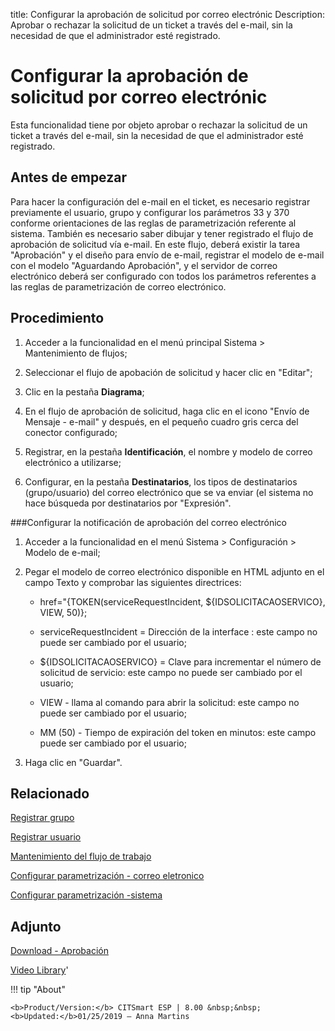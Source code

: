title: Configurar la aprobación de solicitud por correo electrónic
Description: Aprobar o rechazar la solicitud de un ticket a través del e-mail, sin la necesidad de que el administrador esté registrado.
# Configurar la aprobación de solicitud por correo electrónic


Esta funcionalidad tiene por objeto aprobar o rechazar la solicitud de un ticket
a través del e-mail, sin la necesidad de que el administrador esté registrado.

Antes de empezar
--------------------

Para hacer la configuración del e-mail en el ticket, es necesario registrar
previamente el usuario, grupo y configurar los parámetros 33 y 370 conforme
orientaciones de las reglas de parametrización referente al sistema. También es
necesario saber dibujar y tener registrado el flujo de aprobación de solicitud
vía e-mail. En este flujo, deberá existir la tarea "Aprobación" y el diseño para
envío de e-mail, registrar el modelo de e-mail con el modelo "Aguardando
Aprobación", y el servidor de correo electrónico deberá ser configurado con
todos los parámetros referentes a las reglas de parametrización de correo
electrónico.

Procedimiento
-----------------

1.  Acceder a la funcionalidad en el menú principal Sistema \> Mantenimiento de
    flujos;

2.  Seleccionar el flujo de apobación de solicitud y hacer clic en "Editar";

3.  Clic en la pestaña **Diagrama**;

4.  En el flujo de aprobación de solicitud, haga clic en el icono "Envío de Mensaje - e-mail" y después, en el pequeño cuadro gris cerca del conector configurado;

5.  Registrar, en la pestaña **Identificación**, el nombre y modelo de correo
    electrónico a utilizarse;

6.  Configurar, en la pestaña **Destinatarios**, los tipos de destinatarios
    (grupo/usuario) del correo electrónico que se va enviar (el sistema no hace
    búsqueda por destinatarios por "Expresión".

###Configurar la notificación de aprobación del correo electrónico

1.  Acceder a la funcionalidad en el menú Sistema \> Configuración \> Modelo
    de e-mail;

2.  Pegar el modelo de correo electrónico disponible en HTML adjunto en el campo
    Texto y comprobar las siguientes directrices:

    +   href="{TOKEN(serviceRequestIncident, \${IDSOLICITACAOSERVICO}, VIEW, 50)};

    +   serviceRequestIncident = Dirección de la interface : este campo no puede ser
        cambiado por el usuario;

    +   \${IDSOLICITACAOSERVICO} = Clave para incrementar el número de solicitud de
        servicio: este campo no puede ser cambiado por el usuario;

    +   VIEW - llama al comando para abrir la solicitud: este campo no puede ser
        cambiado por el usuario;

    +   MM (50) - Tiempo de expiración del token en minutos: este campo puede ser
        cambiado por el usuario;

3.  Haga clic en "Guardar".


Relacionado
-------

[Registrar grupo](/es-es/citsmart-esp-8/initial-settings/access-settings/user/register-groups.html)

[Registrar usuario](/es-es/citsmart-esp-8/initial-settings/access-settings/user/users.html)

[Mantenimiento del flujo de trabajo](/es-es/citsmart-esp-8/platform-administration/flow-maintenance/workflow-maintenance.html)

[Configurar parametrización - correo eletronico](/es-es/citsmart-esp-8/platform-administration/parameters-list/configure-parametrization-email.html)

[Configurar parametrización -sistema](/es-es/citsmart-esp-8/platform-administration/parameters-list/configure-parametrization-system.html)

Adjunto
----------
[Download - Aprobación][1]


<i class='fa fa-youtube-play  fa-2x' style='color:#97ce17;vertical-align: middle;'> </i> [Video Library](https://www.youtube.com/playlist?list=PLB5qK2uzf2ROl8PJLi-kszYhGzr17uvz-)'

!!! tip "About"

    <b>Product/Version:</b> CITSmart ESP | 8.00 &nbsp;&nbsp;
    <b>Updated:</b>01/25/2019 – Anna Martins


[1]:/pt-br/citsmart-esp-8/processes/tickets/images/aprobacion.docx
